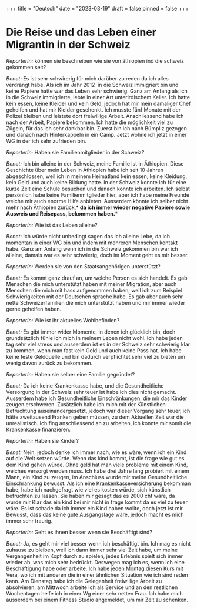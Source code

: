+++
title = "Deutsch"
date = "2023-03-19"
draft = false
pinned = false
+++
# **Die Reise und das Leben einer Migrantin in der Schweiz**

*Reporterin:* können sie beschreiben wie sie von äthiopien ind die schweiz gekommen seit?

*Benet:* Es ist sehr schwirerig für mich darüber zu reden da ich alles verdrängt habe. Als ich im Jahr 2012  in die Schweiz immigriert bin und keine Papiere hatte war das Leben sehr schwierig. Ganz am Anfang als ich in die Schweiz immigrierte, lebte in einer Art unterirdischem Keller. Ich hatte kein essen, keine Kleider und kein Geld, jedoch hat mir mein damaliger Chef geholfen und hat mir Kleider geschenkt. Ich musste fünf Monate mit der Polizei bleiben und leistete dort freiwillige Arbeit. Anschliessend habe ich nach der Arbeit, Papiere bekommen. Ich hatte die möglichkeit viel zu Zügeln, für das ich sehr dankbar bin. Zuerst bin ich nach Bümpliz gezogen und danach nach Hinterkappeln in ein Camp. Jetzt wohne ich jetzt in einer WG in der ich sehr zufrieden bin. 



*Reporterin:* Haben sie Familienmitglieder in der Schweiz?

*Benet:* Ich bin alleine in der Schweiz, meine Familie ist in Äthiopien. Diese Geschichte über mein Leben in Äthiopien habe ich seit 10 Jahren abgeschlossen, weil ich in meinem Heimatland kein essen, keine Kleidung, kein Geld und auch keine Bildung hatte. In der Schweiz konnte ich für eine kurze Zeit eine Schule besuchen und danach konnte ich arbeiten. Ich selbst persönlich habe keine Familienmitglieder hier, aber ich habe meine Freunde welche mir auch enorme Hilfe anbieten. Ausserdem könnte ich selber nicht mehr nach Äthiopien zurück,* **da ich immer wieder negative Papiere sowie Ausweis und Reisepass, bekommen haben.***



*Reporterin:* Wie ist das Leben alleine?

*Benet:* Ich würde nicht unbedingt sagen das ich alleine Lebe, da ich momentan in einer WG bin und indem mit mehreren Menschen kontakt habe. Ganz am Anfang wenn ich in die Schweiz gekommen bin war ich alleine, damals war es sehr schwierig, doch im Moment geht es mir besser. 



*Reporterin:* Werden sie von den Staatsangehörigen unterstützt?

*Benet:* Es kommt ganz drauf an, um welche Person es sich handelt. Es gab Menschen die mich unterstützt haben mit meiner Migration, aber auch Menschen die mich mit hass aufgenommen haben, weil ich zum Beispiel Schwierigkeiten mit der Deutschen sprache habe. Es gab aber auch sehr nette Schweizerfamilien die mich unterstützt haben und mir immer wieder gerne geholfen haben.



*Reporterin:* Wie ist ihr aktuelles Wohlbefinden?

*Benet:* Es gibt immer wider Momente, in denen ich glücklich bin, doch grundsätzlich fühle ich mich in meinem Leben nicht wohl. Ich habe jeden tag sehr viel stress und ausserdem ist es in der Schweiz sehr schwierig klar zu kommen, wenn man fast kein Geld und auch keine Pass hat. Ich habe keine feste Geldquelle und bin dadurch verpflichtet sehr viel zu bieten um wenig davon zurück zu bekommen. 



*Reporterin:* Haben sie selber eine Familie gegründet?

*Benet:* Da ich keine Krankenkasse habe, und die Gesundheitliche Versorgung in der Schweiz sehr teuer ist habe ich dies nicht gemacht. Ausserdem habe ich Gesundheitliche Einschränkungen, die mir das Kinder zeugen erschweren. Zusätzlich habe ich mich mit der Künstlichen Befruchtung auseinandergesetzt, jedoch war dieser Vorgang sehr teuer, ich hätte zweitausend Franken geben müssen, zu dem Aktuellen Zeit war die unrealistisch. Ich fing anschliessend an zu arbeiten, ich konnte mir somit die Krankenkasse finanzieren.



*Reporterin:* Haben sie Kinder?

*Benet:* Nein, jedoch denke ich immer nach, wie es wäre, wenn ich ein Kind auf die Welt setzen würde. Wenn das kind kommt, ist die frage wie gut es dem Kind gehen würde. Ohne geld hat man viele probleme mit einem Kind, welches versorgt werden muss. Ich habe drei Jahre lang probiert mit einem Mann, ein Kind zu zeugen, im Anschluss wurde mir meine Gesundheitliche Einschränkung bewusst. Als ich eine Krankenkasseversicherung bekomman habe, habe ich nachgefragt wie viel es kosten würde, sich künstlich befruchten zu lassen. Sie haben mir gesagt das es 2000 chf wäre, da wurde mir Klar das ein kind bei mir nicht in frage kommt da es viel zu teuer wäre. Es ist schade da ich immer ein Kind haben wollte, doch jetzt ist mir Bewusst, dass das keine gute Ausgangslage wäre, jedoch macht es mich immer sehr traurig.



*Reporterin:* Geht es ihnen besser wenn sie Beschäftigt sind?

*Benet:* Ja, es geht mir viel besser wenn ich beschäftigt bin. Ich mag es nicht zuhause zu bleiben, weil ich dann immer sehr viel Zeit habe, um meine Vergangenheit im Kopf durch zu spielen, jedes Erlebnis spielt sich immer wieder ab, was mich sehr bedrückt. Deswegen mag ich es, wenn ich eine Beschäftigung habe oder arbeite. Ich habe jeden Montag diesen Kurs mit Vera, wo ich mit anderen die in einer ähnlichen Situation wie ich sind reden kann. Am Dienstag habe ich die Gelegenheit freiwillige Arbeit zu absolvieren, am Mittwoch arbeite ich als Service und an den restlichen Wochentagen helfe ich in einer Wg einer sehr netten Frau. Ich habe mich ausserdem bei einem Fitness Studio angemeldet, um mir Zeit zu schenken.